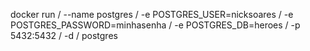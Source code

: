docker run /
    --name postgres /
    -e POSTGRES_USER=nicksoares /
    -e POSTGRES_PASSWORD=minhasenha /
    -e POSTGRES_DB=heroes /
    -p 5432:5432 /
    -d /
    postgres